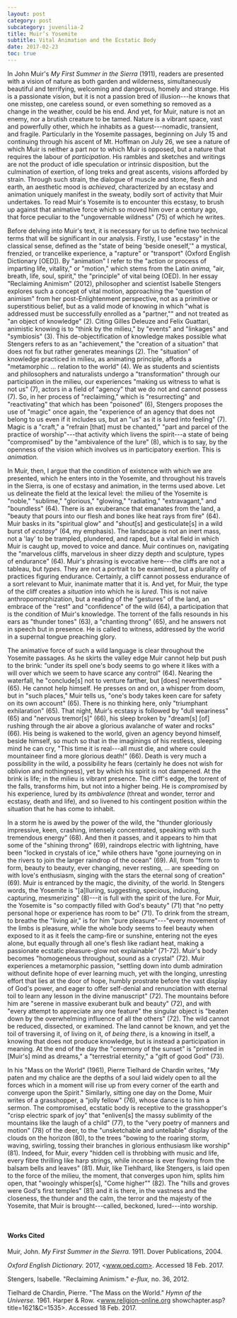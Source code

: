 ```yaml
---
layout: post
category: post
subcategory: juvenilia-2
title: Muir’s Yosemite
subtitle: Vital Animation and the Ecstatic Body
date: 2017-02-23
toc: true
---
```


In John Muir's *My First Summer in the Sierra* (1911), readers are presented with a vision of nature as both garden and wilderness, simultaneously beautiful and terrifying, welcoming and dangerous, homely and strange. His is a passionate vision, but it is not a passion bred of illusion---he knows that one misstep, one careless sound, or even something so removed as a change in the weather, could be his end. And yet, for Muir, nature is not an enemy, nor a brutish creature to be tamed. Nature is a vibrant space, vast and powerfully other, which he inhabits as a guest---nomadic, transient, and fragile. Particularly in the Yosemite passages, beginning on July 15 and continuing through his ascent of Mt. Hoffman on July 26, we see a nature of which Muir is neither a part nor to which Muir is opposed, but a nature that requires the labour of *participation*. His rambles and sketches and writings are not the product of idle speculation or intrinsic disposition, but the culmination of exertion, of long treks and great ascents, visions afforded by strain. Through such strain, the dialogue of muscle and stone, flesh and earth, an aesthetic mood is *achieved*, characterized by an ecstasy and animation uniquely manifest in the sweaty, bodily sort of activity that Muir undertakes. To read Muir's Yosemite is to encounter this ecstasy, to brush up against that animative force which so moved him over a century ago, that force peculiar to the "ungovernable wildness" (75) of which he writes.

Before delving into Muir's text, it is necessary for us to define two technical terms that will be significant in our analysis. Firstly, I use "ecstasy" in the classical sense, defined as the "state of being 'beside oneself,'" a mystical, frenzied, or trancelike experience, a "rapture" or "transport" (Oxford English Dictionary \[OED\]). By "animation" I refer to the "action or process of imparting life, vitality," or "motion," which stems from the Latin *anima,* "air, breath, life, soul, spirit," the "principle" of vital being (OED). In her essay "Reclaiming Animism" (2012), philosopher and scientist Isabelle Stengers explores such a concept of vital motion, approaching the "question of animism" from her post-Enlightenment perspective, not as a primitive or superstitious belief, but as a valid mode of knowing in which "what is addressed must be successfully enrolled as a "partner,"" and not treated as "an object of knowledge" (2). Citing Gilles Deleuze and Felix Guattari, animistic knowing is to "think by the milieu," by "events" and "linkages" and "symbiosis" (3). This de-objectification of knowledge makes possible what Stengers refers to as an "achievement," the "creation of a situation" that does not fix but rather generates meanings (2). The "situation" of knowledge practiced in milieu, as animating principle, affords a "metamorphic \... relation to the world" (4). We as students and scientists and philosophers and naturalists undergo a "transformation" through our participation in the milieu, our experiences "making us witness to what is not us" (7), actors in a field of "agency" that we do not and cannot possess (7). So, in her process of "reclaiming," which is "resurrecting" and "reactivating" that which has been "poisoned" (6), Stengers proposes the use of "magic" once again, the "experience of an agency that does not belong to us even if it includes us, but an "us" as it is lured into feeling" (7). Magic is a "craft," a "refrain \[that\] must be chanted," "part and parcel of the practice of worship"---that activity which livens the spirit---a state of being "compromised" by the "ambivalence of the lure" (8), which is to say, by the openness of the vision which involves us in participatory exertion. This is *animation.*

In Muir, then, I argue that the condition of existence with which we are presented, which he enters into in the Yosemite, and throughout his travels in the Sierra, is one of ecstasy and animation, in the terms used above. Let us delineate the field at the lexical level: the milieu of the Yosemite is "noble," "sublime," "glorious," "glowing," "radiating," "extravagant," and "boundless" (64). There is an exuberance that emanates from the land, a "beauty that pours into our flesh and bones like heat rays from fire" (64). Muir basks in its "spiritual glow" and "shout\[s\] and gesticulate\[s\] in a wild burst of *ecstasy*" (64, my emphasis). The landscape is not an inert mass, not a 'lay' to be trampled, plundered, and raped, but a vital field in which Muir is caught up, moved to voice and dance. Muir continues on, navigating the "marvelous cliffs, marvelous in sheer dizzy depth and sculpture, types of endurance" (64). Muir's phrasing is evocative here---the cliffs are not a tableau, but *types.* They are not a portrait to be examined, but a plurality of practices figuring endurance. Certainly, a cliff cannot possess endurance of a sort relevant to Muir, inanimate matter that it is. And yet, for Muir, the type of the cliff creates a *situation* into which he is *lured*. This is not naïve anthropomorphization, but a reading of the "gestures" of the land, an embrace of the "rest" and "confidence" of the wild (64), a participation that is the condition of Muir's knowledge. The torrent of the falls resounds in his ears as "thunder tones" (63), a "chanting throng" (65), and he answers not in speech but in presence. He is called to witness, addressed by the world in a supernal tongue preaching glory.

The animative force of such a wild language is clear throughout the Yosemite passages. As he skirts the valley edge Muir cannot help but push to the brink: "under its spell one's body seems to go where it likes with a will over which we seem to have scarce any control" (64). Nearing the waterfall, he "conclude\[s\] not to venture farther, but \[does\] nevertheless" (65). He cannot help himself. He presses on and on, a whisper from doom, but in "such places," Muir tells us, "one's body takes keen care for safety on its own account" (65). There is no thinking here, only "triumphant exhilaration" (65). That night, Muir's ecstasy is followed by "dull weariness" (65) and "nervous tremor\[s\]" (66), his sleep broken by "dream\[s\] \[of\] rushing through the air above a glorious avalanche of water and rocks" (66). His being is wakened to the world, given an agency beyond himself, beside himself, so much so that in the imaginings of his restless, sleeping mind he can cry, "This time it is real---all must die, and where could mountaineer find a more glorious death!" (66). Death is very much a possibility in the wild, a possibility he fears (certainly he does not wish for oblivion and nothingness), yet by which his spirit is not dampened. At the brink is life; in the milieu is vibrant presence. The cliff's edge, the torrent of the falls, transforms him, but not into a higher being. He is *compromised* by his experience, lured by its *ambivalence* (threat and wonder, terror and ecstasy, death and life), and so livened to his contingent position within the situation that he has come to inhabit.

In a storm he is awed by the power of the wild, the "thunder gloriously impressive, keen, crashing, intensely concentrated, speaking with such tremendous energy" (68). And then it passes, and it appears to him that some of the "shining throng" (69), raindrops electric with lightning, have been "locked in crystals of ice," while others have "gone journeying on in the rivers to join the larger raindrop of the ocean" (69). All, from "form to form, beauty to beauty, ever changing, never resting, \... are speeding on with love's enthusiasm, singing with the stars the eternal song of creation" (69). Muir is entranced by the magic, the divinity, of the world. In Stengers words, the Yosemite is "\[a\]lluring, suggesting, specious, inducing, capturing, mesmerizing" (8)---it is full with the spirit of the lure. For Muir, the Yosemite is "so compactly filled with God's beauty" (71) that "no petty personal hope or experience has room to be" (71). To drink from the stream, to breathe the "living air," is for him "pure pleasure"---"every movement of the limbs is pleasure, while the whole body seems to feel beauty when exposed to it as it feels the camp-fire or sunshine, entering not the eyes alone, but equally through all one's flesh like radiant heat, making a passionate ecstatic pleasure-glow not explainable" (71-72). Muir's body becomes "homogeneous throughout, sound as a crystal" (72). Muir experiences a metamorphic passion, "settling down into dumb admiration without definite hope of ever learning much, yet with the longing, unresting effort that lies at the door of hope, humbly prostrate before the vast display of God's power, and eager to offer self-denial and renunciation with eternal toil to learn any lesson in the divine manuscript" (72). The mountains before him are "serene in massive exuberant bulk and beauty" (72), and with "every attempt to appreciate any one feature" the singular object is "beaten down by the overwhelming influence of all the others" (72). The wild cannot be reduced, dissected, or examined. The land cannot be known, and yet the toil of traversing it, of living on it, of *being there*, is a knowing in itself, a knowing that does not produce knowledge, but is instead a participation in meaning. At the end of the day the "ceremony of the sunset" is "printed in \[Muir's\] mind as dreams," a "terrestrial eternity," a "gift of good God" (73).

In his "Mass on the World" (1961), Pierre Tielhard de Chardin writes, "My paten and my chalice are the depths of a soul laid widely open to all the forces which in a moment will rise up from every corner of the earth and converge upon the Spirit." Similarly, sitting one day on the Dome, Muir writes of a grasshopper, a "jolly fellow" (76), whose dance is to him a sermon. The compromised, ecstatic body is receptive to the grasshopper's "crisp electric spark of joy" that "enliven\[s\] the massy sublimity of the mountains like the laugh of a child" (77), to the "very poetry of manners and motion" (78) of the deer, to the "unsketchable and untellable" display of the clouds on the horizon (80), to the trees "bowing to the roaring storm, waving, swirling, tossing their branches in glorious enthusiasm like worship" (81). Indeed, for Muir, every "hidden cell is throbbing with music and life, every fibre thrilling like harp strings, while incense is ever flowing from the balsam bells and leaves" (81). Muir, like Tiehlhard, like Stengers, is laid open to the force of the milieu, the moment, that converges upon him, splits him open, that "wooingly whisper\[s\], "Come higher"" (82). The "hills and groves were God's first temples" (81) and it is there, in the vastness and the closeness, the thunder and the calm, the terror and the majesty of the Yosemite, that Muir is brought---called, beckoned, lured---into worship.

<br>

#### Works Cited

Muir, John. *My First Summer in the Sierra.* 1911. Dover Publications, 2004.

*Oxford English Dictionary.* 2017, <www.oed.com>. Accessed 18 Feb. 2017.

Stengers, Isabelle. "Reclaiming Animism." *e-flux,* no. 36, 2012.

Tielhard de Chardin, Pierre. "The Mass on the World." *Hymn of the Universe.* 1961. Harper & Row. <www.religion-online.org showchapter.asp?title=1621&C=1535>. Accessed 18 Feb. 2017.
